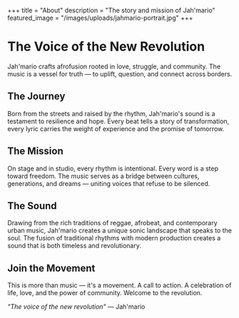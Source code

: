 +++
title = "About"
description = "The story and mission of Jah'mario"
featured_image = "/images/uploads/jahmario-portrait.jpg"
+++

# The Voice of the New Revolution

Jah'mario crafts afrofusion rooted in love, struggle, and community. The music is a vessel for truth — to uplift, question, and connect across borders.

## The Journey

Born from the streets and raised by the rhythm, Jah'mario's sound is a testament to resilience and hope. Every beat tells a story of transformation, every lyric carries the weight of experience and the promise of tomorrow.

## The Mission

On stage and in studio, every rhythm is intentional. Every word is a step toward freedom. The music serves as a bridge between cultures, generations, and dreams — uniting voices that refuse to be silenced.

## The Sound

Drawing from the rich traditions of reggae, afrobeat, and contemporary urban music, Jah'mario creates a unique sonic landscape that speaks to the soul. The fusion of traditional rhythms with modern production creates a sound that is both timeless and revolutionary.

## Join the Movement

This is more than music — it's a movement. A call to action. A celebration of life, love, and the power of community. Welcome to the revolution.

*"The voice of the new revolution"* — Jah'mario


